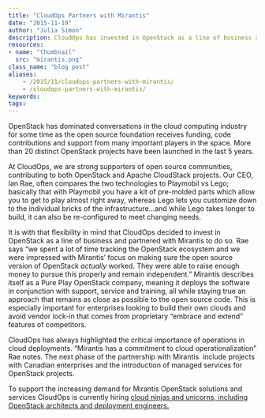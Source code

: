 ```yaml
---
title: "CloudOps Partners with Mirantis"
date: "2015-11-19"
author: "Julia Simon"
description: CloudOps has invested in OpenStack as a line of business and partnered with Mirantis to do so.
resources:
- name: "thumbnail"
  src: "mirantis.png"
class_name: "blog post"
aliases:
    - /2015/11/cloudops-partners-with-mirantis/
    - /cloudops-partners-with-mirantis/
keywords:
tags:
---
```


<p><span style="font-weight: 400;">OpenStack has dominated conversations in the cloud computing industry for some time as the open source foundation receives funding, code contributions and support from many important players in the space. More than 20 distinct OpenStack projects have been launched in the last 5 years. </span></p>

<p><span style="font-weight: 400;">At CloudOps, we are strong supporters of open source communities, contributing to both OpenStack and Apache CloudStack projects. Our CEO, Ian Rae, often compares the two technologies to Playmobil vs Lego; basically that with Playmobil you have a kit of pre-molded parts which allow you to get to play almost right away, whereas Lego lets you customize down to the individual bricks of the infrastructure…and while Lego takes longer to build, it can also be re-configured to meet changing needs.</span></p>

<p><span style="font-weight: 400;">It is with that flexibility in mind that CloudOps decided to invest in OpenStack as a line of business and partnered with Mirantis to do so. Rae says “we spent a lot of time tracking the OpenStack ecosystem and we were impressed with Mirantis’ focus on making sure the open source version of OpenStack </span><i><span style="font-weight: 400;">actually</span></i><span style="font-weight: 400;"> worked. They were able to raise enough money to pursue this properly and remain independent.” Mirantis describes itself as a Pure Play OpenStack company, meaning it deploys the software in conjunction with support, service and training, all while staying true an approach that remains as close as possible to the open source code. This is especially important for enterprises looking to build their own clouds and avoid vendor lock-in that comes from proprietary “embrace and extend” features of competitors.</span></p>

<p><span style="font-weight: 400;">CloudOps has always highlighted the critical importance of operations in cloud deployments. “Mirantis has a commitment to cloud operationalization” Rae notes. The next phase of the partnership with Mirantis &nbsp;include projects with Canadian enterprises and the introduction of managed services for OpenStack projects. </span></p>

<p><span style="font-weight: 400;">To support the increasing demand for Mirantis OpenStack solutions and services CloudOps is currently hiring </span><a href="http://cloudops.mytribehr.com/careers"><span style="font-weight: 400;">cloud ninjas and unicorns, including OpenStack architects and deployment engineers.</span></a><span style="font-weight: 400;"> &nbsp;</span></p>